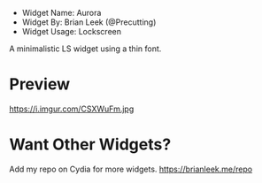  - Widget Name: Aurora
 - Widget By: Brian Leek (@Precutting)
 - Widget Usage: Lockscreen

A minimalistic LS widget using a thin font.

# Preview
https://i.imgur.com/CSXWuFm.jpg

# Want Other Widgets?
Add my repo on Cydia for more widgets. https://brianleek.me/repo
